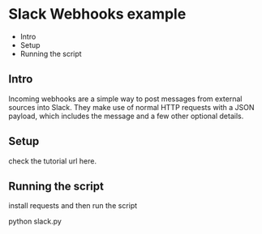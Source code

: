# Slack Webhooks example

* Intro
* Setup
* Running the script



## Intro
 
Incoming webhooks are a simple way to post messages from external sources into Slack. They make use of normal HTTP requests with a JSON payload, which includes the message and a few other optional details.

## Setup
check the tutorial url here.



## Running the script
 install requests and then run the script
 
 python slack.py
